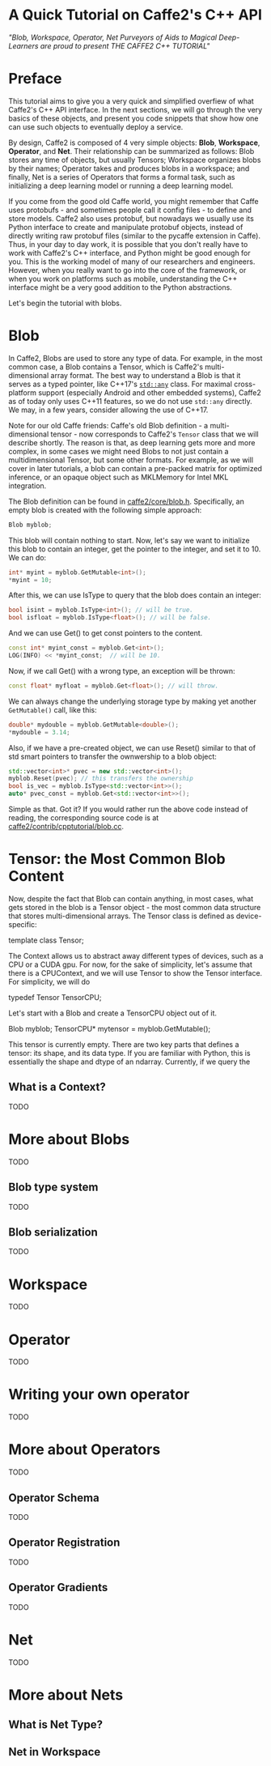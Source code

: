 A Quick Tutorial on Caffe2's C++ API
====================================

*"Blob, Workspace, Operator, Net
Purveyors of Aids to Magical Deep-Learners
are proud to present
THE CAFFE2 C++ TUTORIAL"*

# Preface

This tutorial aims to give you a very quick and simplified overfiew of what Caffe2's C++ API interface. In the next sections, we will go through the very basics of these objects, and present you code snippets that show how one can use such objects to eventually deploy a service.

By design, Caffe2 is composed of 4 very simple objects: **Blob**, **Workspace**, **Operator**, and **Net**. Their relationship can be summarized as follows: Blob stores any time of objects, but usually Tensors; Workspace organizes blobs by their names; Operator takes and produces blobs in a workspace; and finally, Net is a series of Operators that forms a formal task, such as initializing a deep learning model or running a deep learning model.

If you come from the good old Caffe world, you might remember that Caffe uses protobufs - and sometimes people call it config files - to define and store models. Caffe2 also uses protobuf, but nowadays we usually use its Python interface to create and manipulate protobuf objects, instead of directly writing raw protobuf files (similar to the pycaffe extension in Caffe). Thus, in your day to day work, it is possible that you don't really have to work with Caffe2's C++ interface, and Python might be good enough for you. This is the working model of many of our researchers and engineers. However, when you really want to go into the core of the framework, or when you work on platforms such as mobile, understanding the C++ interface might be a very good addition to the Python abstractions.

Let's begin the tutorial with blobs.

# Blob

In Caffe2, Blobs are used to store any type of data. For example, in the most common case, a Blob contains a Tensor, which is Caffe2's multi-dimensional array format. The best way to understand a Blob is that it serves as a typed pointer, like C++17's [`std::any`](http://en.cppreference.com/w/cpp/utility/any) class. For maximal cross-platform support (especially Android and other embedded systems), Caffe2 as of today only uses C++11 features, so we do not use `std::any` directly. We may, in a few years, consider allowing the use of C++17.

Note for our old Caffe friends: Caffe's old Blob definition - a multi-dimensional tensor - now corresponds to Caffe2's `Tensor` class that we will describe shortly. The reason is that, as deep learning gets more and more complex, in some cases we might need Blobs to not just contain a multidimensional Tensor, but some other formats. For example, as we will cover in later tutorials, a blob can contain a pre-packed matrix for optimized inference, or an opaque object such as MKLMemory for Intel MKL integration.

The Blob definition can be found in [caffe2/core/blob.h](https://github.com/caffe2/caffe2/blob/master/caffe2/core/blob.h). Specifically, an empty blob is created with the following simple approach:
```cpp
Blob myblob;
```
This blob will contain nothing to start. Now, let's say we want to initialize this blob to contain an integer, get the pointer to the integer, and set it to 10. We can do:
```cpp
int* myint = myblob.GetMutable<int>();
*myint = 10;
```

After this, we can use IsType to query that the blob does contain an integer:
```cpp
bool isint = myblob.IsType<int>(); // will be true.
bool isfloat = myblob.IsType<float>(); // will be false.
```
And we can use Get() to get const pointers to the content.
```cpp
const int* myint_const = myblob.Get<int>();
LOG(INFO) << *myint_const;  // will be 10.
```

Now, if we call Get() with a wrong type, an exception will be thrown:
```cpp
const float* myfloat = myblob.Get<float>(); // will throw.
```
We can always change the underlying storage type by making yet another `GetMutable()` call, like this:
```cpp
double* mydouble = myblob.GetMutable<double>();
*mydouble = 3.14;
```
Also, if we have a pre-created object, we can use Reset() similar to that of std smart pointers to transfer the ownwership to a blob object:
```cpp
std::vector<int>* pvec = new std::vector<int>();
myblob.Reset(pvec); // this transfers the ownership
bool is_vec = myblob.IsType<std::vector<int>>();
auto* pvec_const = myblob.Get<std::vector<int>>();
```
Simple as that. Got it? If you would rather run the above code instead of reading, the corresponding source code is at [caffe2/contrib/cpptutorial/blob.cc](https://github.com/caffe2/caffe2/blob/master/caffe2/contrib/cpptutorial/blob.cc).

# Tensor: the Most Common Blob Content

Now, despite the fact that Blob can contain anything, in most cases, what gets stored in the blob is a Tensor object - the most common data structure that stores multi-dimensional arrays. The Tensor class is defined as device-specific:

template <class Context>
class Tensor;

The Context allows us to abstract away different types of devices, such as a CPU or a CUDA gpu. For now, for the sake of simplicity, let's assume that there is a CPUContext, and we will use Tensor<CPUContext> to show the Tensor interface. For simplicity, we will do

typedef Tensor<CPUContext> TensorCPU;

Let's start with a Blob and create a TensorCPU object out of it.

Blob myblob;
TensorCPU* mytensor = myblob.GetMutable<TensorCPU>();

This tensor is currently empty. There are two key parts that defines a tensor: its shape, and its data type. If you are familiar with Python, this is essentially the shape and dtype of an ndarray. Currently, if we query the 

## What is a Context?
TODO

# More about Blobs
TODO
## Blob type system
TODO
## Blob serialization
TODO

# Workspace
TODO

# Operator
TODO

# Writing your own operator
TODO

# More about Operators
TODO

## Operator Schema
TODO
## Operator Registration
TODO
## Operator Gradients
TODO
# Net
TODO

# More about Nets
## What is Net Type?
## Net in Workspace
